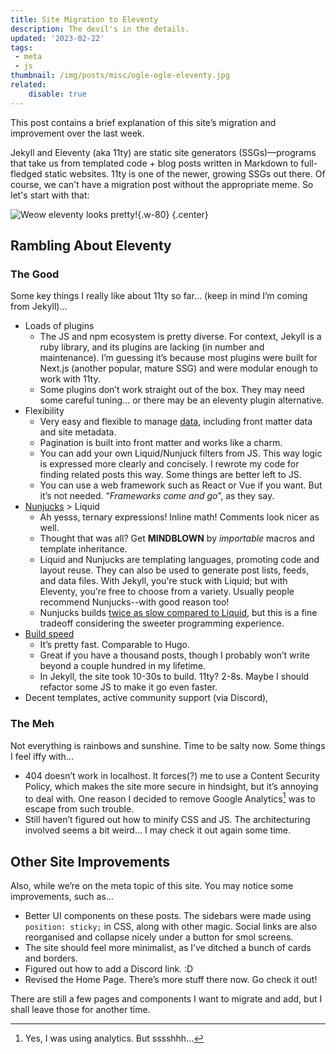 ```yaml
---
title: Site Migration to Eleventy
description: The devil's in the details.
updated: '2023-02-22'
tags:
 - meta
 - js
thumbnail: /img/posts/misc/ogle-ogle-eleventy.jpg
related:
    disable: true
---
```


This post contains a brief explanation of this site’s migration and improvement over the last week.

Jekyll and Eleventy (aka 11ty) are static site generators (SSGs)—programs that take us from templated code + blog posts written in Markdown to full-fledged static websites. 11ty is one of the newer, growing SSGs out there. Of course, we can't have a migration post without the appropriate meme. So let's start with that:

![Weow eleventy looks pretty!](/img/posts/misc/ogle-ogle-eleventy.jpg){.w-80}
{.center}

## Rambling About Eleventy

### The Good

Some key things I really like about 11ty so far... (keep in mind I’m coming from Jekyll)...

- Loads of plugins
    - The JS and npm ecosystem is pretty diverse. For context, Jekyll is a ruby library, and its plugins are lacking (in number and maintenance). I’m guessing it’s because most plugins were built for Next.js (another popular, mature SSG) and were modular enough to work with 11ty.
    - Some plugins don’t work straight out of the box. They may need some careful tuning… or there may be an eleventy plugin alternative.
- Flexibility
    - Very easy and flexible to manage [data](https://www.11ty.dev/docs/data-cascade/), including front matter data and site metadata.
    - Pagination is built into front matter and works like a charm.
    - You can add your own Liquid/Nunjuck filters from JS. This way logic is expressed more clearly and concisely. I rewrote my code for finding related posts this way. Some things are better left to JS.
    - You can use a web framework such as React or Vue if you want. But it’s not needed. “*Frameworks come and go*”, as they say.
- [Nunjucks](https://mozilla.github.io/nunjucks/) > Liquid
    - Ah yesss, ternary expressions! Inline math! Comments look nicer as well.
    - Thought that was all? Get **MINDBLOWN** by *importable* macros and template inheritance.
    - Liquid and Nunjucks are templating languages, promoting code and layout reuse. They can also be used to generate post lists, feeds, and data files. With Jekyll, you're stuck with Liquid; but with Eleventy, you're free to choose from a variety. Usually people recommend Nunjucks--with good reason too!
    - Nunjucks builds [twice as slow compared to Liquid](https://docs.google.com/spreadsheets/d/1-H3wmT7q7m7G7d5M_dCLxQOiAAX3TP0byQdf0pP1fAQ/edit#gid=604275556), but this is a fine tradeoff considering the sweeter programming experience.
- [Build speed](https://www.zachleat.com/web/build-benchmark/)
    - It’s pretty fast. Comparable to Hugo.
    - Great if you have a thousand posts, though I probably won’t write beyond a couple hundred in my lifetime.
    - In Jekyll, the site took 10-30s to build. 11ty? 2-8s. Maybe I should refactor some JS to make it go even faster.
- Decent templates, active community support (via Discord),

### The Meh

Not everything is rainbows and sunshine. Time to be salty now. Some things I feel iffy with...

- 404 doesn’t work in localhost. It forces(?) me to use a Content Security Policy, which makes the site more secure in hindsight, but it’s annoying to deal with. One reason I decided to remove Google Analytics[^a] was to escape from such trouble.
- Still haven’t figured out how to minify CSS and JS. The architecturing involved seems a bit weird… I may check it out again some time.

## Other Site Improvements

Also, while we’re on the meta topic of this site. You may notice some improvements, such as…

- Better UI components on these posts. The sidebars were made using `position: sticky;` in CSS, along with other magic. Social links are also reorganised and collapse nicely under a button for smol screens.
- The site should feel more minimalist, as I’ve ditched a bunch of cards and borders.
- Figured out how to add a Discord link. :D
- Revised the Home Page. There’s more stuff there now. Go check it out!

There are still a few pages and components I want to migrate and add, but I shall leave those for another time.

[^a]: Yes, I was using analytics. But sssshhh…